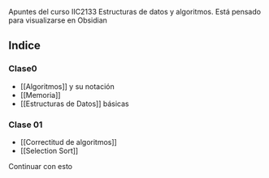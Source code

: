 
Apuntes del curso IIC2133 Estructuras de datos y algoritmos. Está pensado para visualizarse en Obsidian

## Indice

### Clase0

- [[Algoritmos]] y su notación
- [[Memoria]]
- [[Estructuras de Datos]] básicas

### Clase 01
- [[Correctitud de algoritmos]]
- [[Selection Sort]]

Continuar con esto